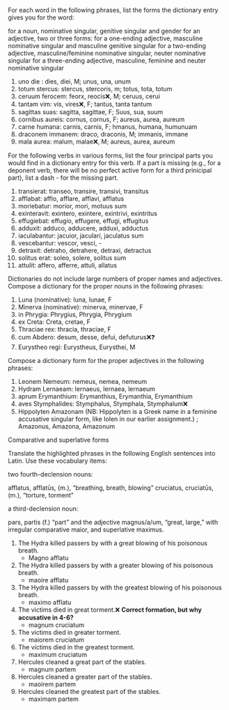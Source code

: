 For each word in the following phrases, list the forms the dictionary entry gives you for the word:

for a noun, nominative singular, genitive singular and gender
for an adjective, two or three forms:
for a one-ending adjective, masculine nominative singular and masculine genitive singular
for a two-ending adjective, masculine/feminine nominative singular, neuter nominative singular
for a three-ending adjective, masculine, feminine and neuter nominative singular

1. uno die : dies, diei, M; unus, una, unum
3. totum stercus: stercus, stercoris, m; totus, tota, totum
4. ceruum ferocem: feorx, reocis❌, M; ceruus, cerui
5. tantam vim: vis, vires❌, F; tantus, tanta tantum
6. sagittas suas: sagitta, sagittae, F; Suus, sua, suum
7. cornibus aureis: cornus, cornus, F; aureus, aurea, aureum
8. carne humana: carnis, carnis, F; hmanus, humana, humunuam
9. draconem immanem: draco, draconis, M; immanis, immane
10. mala aurea: malum, malae❌, M; aureus, aurea, aureum

For the following verbs in various forms, list the four principal parts you would find in a dictionary entry for this verb. If a part is missing (e.g., for a deponent verb, there will be no perfect active form for a third prinicipal part), list a dash - for the missing part.

1. transierat: transeo, transire, transivi, transitus
2. afflabat: afflo, afflare, afflavi, afflatus
3. moriebatur: morior, mori, motuus sum
4. exinteravit: exintero, exintere, exintrivi, exintritus 
5. effugiebat: effugio, effugere, effugi, effugitus
6. adduxit: adduco, adducere, adduxi, adductus
7. iaculabantur: jacuior, jaculari, jaculatus sum
8. vescebantur: vescor, vesci, -
9. detraxit: detraho, detrahere, detraxi, detractus
10. solitus erat: soleo, solere, solitus sum
11. attulit: affero, afferre, attuli, allatus

Dictionaries do not include large numbers of proper names and adjectives. Compose a dictionary for the proper nouns in the following phrases:

1. Luna (nominative): luna, lunae, F
2. Minerva (nominative): minerva, minervae, F
3. in Phrygia: Phrygius, Phrygia, Phrygium
4. ex Creta: Creta, cretae, F
5. Thraciae rex: thracia, thraciae, F
6. cum Abdero: desum, desse, defui, defuturus❌❓
7. Eurystheo regi: Eurystheus, Eurysthei, M

Compose a dictionary form for the proper adjectives in the following phrases:

1. Leonem Nemeum: nemeus, nemea, nemeum
2. Hydram Lernaeam: lernaeus, lernaea, lernaeum
3. aprum Erymanthium: Erymanthius, Erymanthia, Erymanthium
4. aves Stymphalides: Stymphalus, Stymphala, Stymphalum❌
5. Hippolyten Amazonam (NB: Hippolyten is a Greek name in a feminine accusative singular form, like Iolen in our earlier assignment.) ; Amazonus, Amazona, Amazonum

Comparative and superlative forms

Translate the highlighted phrases in the following English sentences into Latin. Use these vocabulary items:

two fourth-declension nouns:

afflatus, afflatūs, (m.), “breathing, breath, blowing”
cruciatus, cruciatūs, (m.), “torture, torment”

a third-declension noun:

pars, partis (f.) “part”
and the adjective magnus/a/um, “great, large,” with irregular comparative maior, and superlative maximus.

1. The Hydra killed passers by with a great blowing of his poisonous breath.
    - Magno afflatu
2. The Hydra killed passers by with a greater blowing of his poisonous breath.
    - maoire afflatu
3. The Hydra killed passers by with the greatest blowing of his poisonous breath.
    - maximo afflatu
4. The victims died in great torment.❌ **Correct formation, but why accusative in 4-6?**
    - magnum cruciatum 
5. The victims died in greater torment.
    - maiorem cruciatum
6. The victims died in the greatest torment.
    - maximum cruciatum
7. Hercules cleaned a great part of the stables.
    - magnum partem  
8. Hercules cleaned a greater part of the stables.
    - maoirem partem  
9. Hercules cleaned the greatest part of the stables.
    - maximam partem 

